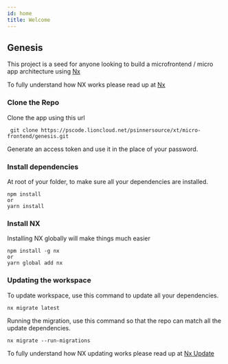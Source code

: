 ```yaml
---
id: home
title: Welcome
---
```


## Genesis

This project is a seed for anyone looking to build a microfrontend / micro app architecture using [Nx](https://nx.dev)

To fully understand how NX works please read up at [Nx](https://nx.dev)

### Clone the Repo

Clone the app using this url

```
 git clone https://pscode.lioncloud.net/psinnersource/xt/micro-frontend/genesis.git
```

Generate an access token and use it in the place of your password.

### Install dependencies

At root of your folder, to make sure all your dependencies are installed.

```
npm install
or
yarn install
```

### Install NX

Installing NX globally will make things much easier

```
npm install -g nx
or
yarn global add nx
```

### Updating the workspace

To update workspace, use this command to update all your dependencies.

```
nx migrate latest
```

Running the migration, use this command so that the repo can match all the update dependencies.

```
nx migrate --run-migrations
```

To fully understand how NX updating works please read up at [Nx Update](https://nx.dev/latest/react/core-concepts/updating-nx)
